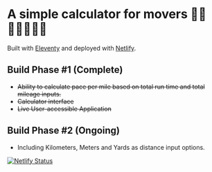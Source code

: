 # A simple calculator for movers 🏃‍♀️👨🏾‍🦽🚶‍♂️  

Built with [Eleventy](https://11ty.dev) and deployed with [Netlify](https://netlify.com).

## Build Phase #1 (Complete)

* ~~Ability to calculate pace per mile based on total run time and total mileage inputs.~~
* ~~Calculator interface~~
* ~~Live User-accessible Application~~

## Build Phase #2 (Ongoing)

* Including Kilometers, Meters and Yards as distance input options.

[![Netlify Status](https://api.netlify.com/api/v1/badges/6df8a886-9b10-49aa-ac33-1864c5768b2e/deploy-status)](https://app.netlify.com/sites/whatsmypace/deploys)